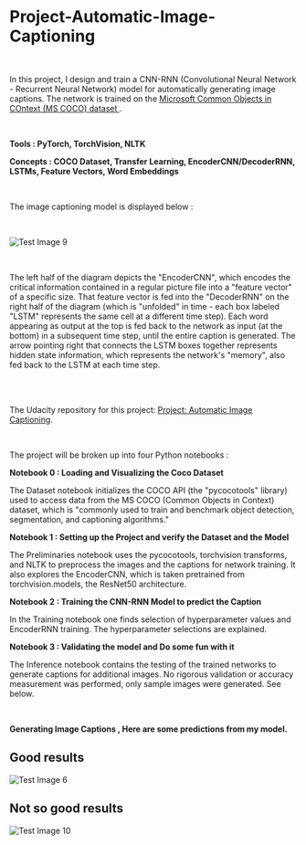 # Project-Automatic-Image-Captioning

<br />

In this project, I design and train a CNN-RNN (Convolutional Neural Network - Recurrent Neural Network) model for automatically generating image captions. The network is trained on the [ Microsoft Common Objects in COntext (MS COCO) dataset ](http://cocodataset.org/#home). 

<br />

**Tools : PyTorch, TorchVision, NLTK**
<br />

**Concepts : COCO Dataset, Transfer Learning, EncoderCNN/DecoderRNN, LSTMs, Feature Vectors, Word Embeddings**

<br />

The image captioning model is displayed below :

<br />

![Test Image 9](https://github.com/george-kalitsios/Project-Automatic-Image-Captioning/blob/master/Images/encoder-decoder.png)

<br />

The left half of the diagram depicts the "EncoderCNN", which encodes the critical information contained in a regular picture file into a "feature vector" of a specific size. That feature vector is fed into the "DecoderRNN" on the right half of the diagram (which is "unfolded" in time - each box labeled "LSTM" represents the same cell at a different time step). Each word appearing as output at the top is fed back to the network as input (at the bottom) in a subsequent time step, until the entire caption is generated. The arrow pointing right that connects the LSTM boxes together represents hidden state information, which represents the network's "memory", also fed back to the LSTM at each time step.

<br />
<br />

The Udacity repository for this project: [Project: Automatic Image Captioning](https://github.com/udacity/CVND---Image-Captioning-Project). 

<br />

The project will be broken up into four Python notebooks :

**Notebook 0 : Loading and Visualizing the Coco Dataset**

The Dataset notebook initializes the COCO API (the "pycocotools" library) used to access data from the MS COCO (Common Objects in Context) dataset, which is "commonly used to train and benchmark object detection, segmentation, and captioning algorithms."

**Notebook 1 : Setting up the Project and verify the Dataset and the Model**

The Preliminaries notebook uses the pycocotools, torchvision transforms, and NLTK to preprocess the images and the captions for network training. It also explores the EncoderCNN, which is taken pretrained from torchvision.models, the ResNet50 architecture.

**Notebook 2 : Training the CNN-RNN Model to predict the Caption**

In the Training notebook one finds selection of hyperparameter values and EncoderRNN training. The hyperparameter selections are explained.

**Notebook 3 : Validating the model and Do some fun with it**

The Inference notebook contains the testing of the trained networks to generate captions for additional images. No rigorous validation or accuracy measurement was performed, only sample images were generated. See below.

<br />

**Generating Image Captions , Here are some predictions from my model.**

## Good results

![Test Image 6](https://github.com/george-kalitsios/Project-Automatic-Image-Captioning/blob/master/Images/results.png)


## Not so good results

![Test Image 10](https://github.com/george-kalitsios/Project-Automatic-Image-Captioning/blob/master/Images/negativeresults.png)



